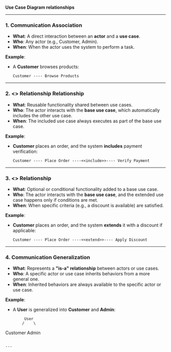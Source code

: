 **Use Case Diagram relationships** 

---

### **1. Communication Association**
- **What**: A direct interaction between an **actor** and a **use case**.
- **Who**: Any actor (e.g., Customer, Admin).
- **When**: When the actor uses the system to perform a task.

**Example**:
- A **Customer** browses products:
  ```
  Customer ---- Browse Products
  ```

---

### **2.  <<include>> Relationship Relationship**
- **What**: Reusable functionality shared between use cases.
- **Who**: The actor interacts with the **base use case**, which automatically includes the other use case.
- **When**: The included use case always executes as part of the base use case.

**Example**:
- **Customer** places an order, and the system **includes** payment verification:
  ```
  Customer ---- Place Order ----<<include>>---- Verify Payment
  ```

---

### **3. <<extend>> Relationship**
- **What**: Optional or conditional functionality added to a base use case.
- **Who**: The actor interacts with the **base use case**, and the extended use case happens only if conditions are met.
- **When**: When specific criteria (e.g., a discount is available) are satisfied.

**Example**:
- **Customer** places an order, and the system **extends** it with a discount if applicable:
  ```
  Customer ---- Place Order ----<<extend>>---- Apply Discount
  ```

---

### **4. Communication Generalization**
- **What**: Represents a **"is-a" relationship** between actors or use cases.
- **Who**: A specific actor or use case inherits behaviors from a more general one.
- **When**: Inherited behaviors are always available to the specific actor or use case.

**Example**:
- A **User** is generalized into **Customer** and **Admin**:
  ```
       User
      /    \
 Customer   Admin
  ```

---
